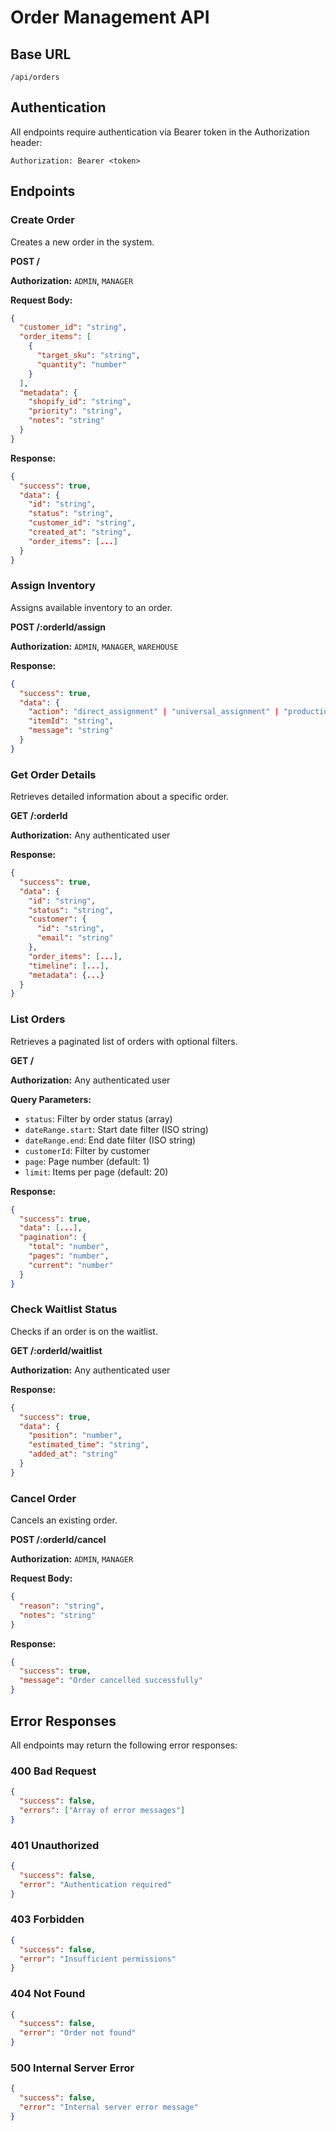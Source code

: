# Order Management API

## Base URL
```
/api/orders
```

## Authentication
All endpoints require authentication via Bearer token in the Authorization header:
```
Authorization: Bearer <token>
```

## Endpoints

### Create Order
Creates a new order in the system.

**POST /** 

**Authorization:** `ADMIN`, `MANAGER`

**Request Body:**
```json
{
  "customer_id": "string",
  "order_items": [
    {
      "target_sku": "string",
      "quantity": "number"
    }
  ],
  "metadata": {
    "shopify_id": "string",
    "priority": "string",
    "notes": "string"
  }
}
```

**Response:**
```json
{
  "success": true,
  "data": {
    "id": "string",
    "status": "string",
    "customer_id": "string",
    "created_at": "string",
    "order_items": [...]
  }
}
```

### Assign Inventory
Assigns available inventory to an order.

**POST /:orderId/assign**

**Authorization:** `ADMIN`, `MANAGER`, `WAREHOUSE`

**Response:**
```json
{
  "success": true,
  "data": {
    "action": "direct_assignment" | "universal_assignment" | "production_request",
    "itemId": "string",
    "message": "string"
  }
}
```

### Get Order Details
Retrieves detailed information about a specific order.

**GET /:orderId**

**Authorization:** Any authenticated user

**Response:**
```json
{
  "success": true,
  "data": {
    "id": "string",
    "status": "string",
    "customer": {
      "id": "string",
      "email": "string"
    },
    "order_items": [...],
    "timeline": [...],
    "metadata": {...}
  }
}
```

### List Orders
Retrieves a paginated list of orders with optional filters.

**GET /**

**Authorization:** Any authenticated user

**Query Parameters:**
- `status`: Filter by order status (array)
- `dateRange.start`: Start date filter (ISO string)
- `dateRange.end`: End date filter (ISO string)
- `customerId`: Filter by customer
- `page`: Page number (default: 1)
- `limit`: Items per page (default: 20)

**Response:**
```json
{
  "success": true,
  "data": [...],
  "pagination": {
    "total": "number",
    "pages": "number",
    "current": "number"
  }
}
```

### Check Waitlist Status
Checks if an order is on the waitlist.

**GET /:orderId/waitlist**

**Authorization:** Any authenticated user

**Response:**
```json
{
  "success": true,
  "data": {
    "position": "number",
    "estimated_time": "string",
    "added_at": "string"
  }
}
```

### Cancel Order
Cancels an existing order.

**POST /:orderId/cancel**

**Authorization:** `ADMIN`, `MANAGER`

**Request Body:**
```json
{
  "reason": "string",
  "notes": "string"
}
```

**Response:**
```json
{
  "success": true,
  "message": "Order cancelled successfully"
}
```

## Error Responses

All endpoints may return the following error responses:

### 400 Bad Request
```json
{
  "success": false,
  "errors": ["Array of error messages"]
}
```

### 401 Unauthorized
```json
{
  "success": false,
  "error": "Authentication required"
}
```

### 403 Forbidden
```json
{
  "success": false,
  "error": "Insufficient permissions"
}
```

### 404 Not Found
```json
{
  "success": false,
  "error": "Order not found"
}
```

### 500 Internal Server Error
```json
{
  "success": false,
  "error": "Internal server error message"
}
``` 